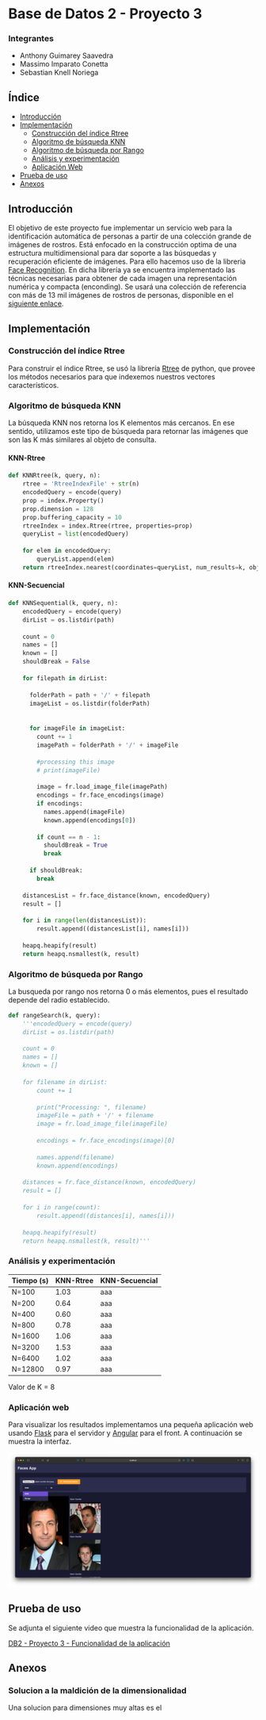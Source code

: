 # Base de Datos 2 - Proyecto 3
### Integrantes
- Anthony Guimarey Saavedra
- Massimo Imparato Conetta
- Sebastian Knell Noriega

## Índice
  - [Introducción](#introducción)
  - [Implementación](#implementación)
    - [Construcción del índice Rtree](#construcción-del-índice-rtree)
    - [Algoritmo de búsqueda KNN](#algoritmo-de-búsqueda-knn)
    - [Algoritmo de búsqueda por Rango](#algoritmo-de-búsqueda-por-rango)
    - [Análisis y experimentación](#análisis-y-experimentación)
    - [Aplicación Web](#aplicación-web)
  - [Prueba de uso](#prueba-de-uso)
  - [Anexos](#anexos)


## Introducción
El objetivo de este proyecto fue implementar un servicio web para la identificación automática de personas a partir de una colección grande de imágenes de rostros. 
Está enfocado en la construcción optima de una estructura multidimensional para dar soporte a las búsquedas y recuperación eficiente de imágenes. Para ello hacemos uso de la libreria [Face Recognition](https://github.com/ageitgey/face_recognition). En dicha librería ya se encuentra implementado las técnicas necesarias para obtener de cada imagen una representación numérica y compacta (enconding). Se usará una colección de referencia con más de 13 mil imágenes de rostros de personas, disponible en el [siguiente enlace](http://vis-www.cs.umass.edu/lfw/).


## Implementación
### Construcción del índice Rtree
Para construir el índice Rtree, se usó la librería [Rtree](https://pypi.org/project/Rtree/) de python, que provee los métodos necesarios para que indexemos nuestros vectores característicos.

### Algoritmo de búsqueda KNN
La búsqueda KNN nos retorna los K elementos más cercanos. En ese sentido, utilizamos este tipo de búsqueda para retornar las imágenes que son las K más similares al objeto de consulta.

#### KNN-Rtree
```python
def KNNRtree(k, query, n):
    rtree = 'RtreeIndexFile' + str(n)
    encodedQuery = encode(query)
    prop = index.Property()
    prop.dimension = 128
    prop.buffering_capacity = 10
    rtreeIndex = index.Rtree(rtree, properties=prop)
    queryList = list(encodedQuery)

    for elem in encodedQuery:
        queryList.append(elem)
    return rtreeIndex.nearest(coordinates=queryList, num_results=k, objects='raw')
```

#### KNN-Secuencial
```python
def KNNSequential(k, query, n):
    encodedQuery = encode(query)
    dirList = os.listdir(path)

    count = 0
    names = []
    known = []
    shouldBreak = False

    for filepath in dirList:

      folderPath = path + '/' + filepath
      imageList = os.listdir(folderPath)


      for imageFile in imageList:
        count += 1
        imagePath = folderPath + '/' + imageFile

        #processing this image
        # print(imageFile)

        image = fr.load_image_file(imagePath)
        encodings = fr.face_encodings(image)
        if encodings:
          names.append(imageFile)
          known.append(encodings[0])
        
        if count == n - 1:
          shouldBreak = True
          break
    
      if shouldBreak:
        break

    distancesList = fr.face_distance(known, encodedQuery)
    result = []

    for i in range(len(distancesList)):
        result.append((distancesList[i], names[i]))

    heapq.heapify(result)
    return heapq.nsmallest(k, result)
```

### Algoritmo de búsqueda por Rango
La busqueda por rango nos retorna 0 o más elementos, pues el resultado depende del radio establecido.

```python
def rangeSearch(k, query):
    '''encodedQuery = encode(query)
    dirList = os.listdir(path)

    count = 0
    names = []
    known = []

    for filename in dirList:
        count += 1

        print("Processing: ", filename)
        imageFile = path + '/' + filename
        image = fr.load_image_file(imageFile)

        encodings = fr.face_encodings(image)[0]

        names.append(filename)
        known.append(encodings)
    
    distances = fr.face_distance(known, encodedQuery)
    result = []

    for i in range(count):
        result.append((distances[i], names[i]))
    
    heapq.heapify(result)
    return heapq.nsmallest(k, result)'''
```

### Análisis y experimentación

Tiempo (s) | KNN-Rtree | KNN-Secuencial
------------ | ------------- | -------------
N=100 | 1.03 | aaa
N=200 | 0.64 | aaa
N=400 | 0.60 | aaa
N=800 | 0.78 | aaa
N=1600 | 1.06 | aaa
N=3200 | 1.53 | aaa
N=6400 | 1.02 | aaa
N=12800 | 0.97 | aaa

Valor de K = 8

### Aplicación web
Para visualizar los resultados implementamos una pequeña aplicación web usando [Flask](https://flask.palletsprojects.com/en/2.0.x/#) para el servidor y [Angular](https://angular.io/) para el front. A continuación se muestra la interfaz.

![](ui.png)

## Prueba de uso
Se adjunta el siguiente video que muestra la funcionalidad de la aplicación.

[DB2 - Proyecto 3 - Funcionalidad de la aplicación](https://drive.google.com/file/d/1SS0O3PAcSOQGlNwARbTqmmsrfI3t6tn4/view?usp=sharing)

## Anexos
### Solucion a la maldición de la dimensionalidad
Una solucion para dimensiones muy altas es el 
